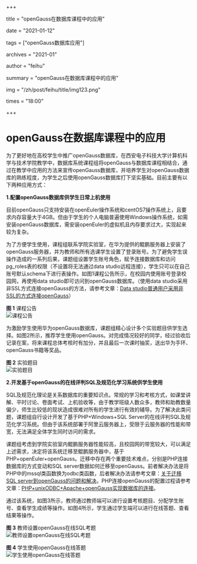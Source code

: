 +++

title = "openGauss在数据库课程中的应用" 

date = "2021-01-12" 

tags = ["openGauss数据库应用"] 

archives = "2021-01" 

author = "feihu" 

summary = "openGauss在数据库课程中的应用"

img = "/zh/post/feihu/title/img123.png" 

times = "18:00"

+++

# openGauss在数据库课程中的应用<a name="ZH-CN_TOPIC_0000001072922502"></a>

为了更好地在高校学生中推广openGauss数据库，在西安电子科技大学计算机科学与技术学院教学中，数据库系统课程组将openGauss与数据库课程相结合，通过在教学中应用的方法来宣传openGauss数据库，并培养学生对openGauss数据库的熟练程度，为学生之后使用openGauss数据库打下坚实基础。目前主要有以下两种应用方式：

**1.配置openGauss数据库供学生日常上机使用**

目前openGauss只支持安装在openEuler操作系统和centOS7操作系统上，且要求内存容量大于4GB。但由于学生的个人电脑普遍使用Windows操作系统，如需安装openGauss数据库，需安装openEuler的虚拟机且内存要求过大，实现起来较为复杂。

为了方便学生使用，课程组联系学院实验室，在华为提供的鲲鹏服务器上安装了openGauss服务器，并为教师和所有选课学生设置了登录账号。为了避免学生误操作造成的一系列后果，课题组设置学生账号角色，赋予连接数据库和访问pg\_roles表的权限（不设置将无法通过data studio远程连接），学生只可以在自己账号默认schema下进行表操作。如图1课程公告所示，在校园内使用账号登录校园网，再使用data studio即可访问到openGauss数据库。（使用data studio采用非SSL方式连接openGauss的方法，请参考文章：[Data studio普通用户采用非SSL的方式连接openGauss](https://www.modb.pro/db/43087)）

**图 1**  课程公告<a name="fig26191929239"></a>  
![](../figures/课程公告.png "课程公告")

为激励学生使用华为openGauss数据库，课题组精心设计多个实验题目供学生选择。如图2所示，推荐学生使用openGauss。对完成情况较好的同学，经过验收后记录在案，将来课程总体考核时有加分，并且最后一次课时抽奖，送出华为手环、openGauss书籍等奖品。

**图 2**  实验题目<a name="fig1529473018419"></a>  
![](../figures/实验题目.png "实验题目")

**2.开发基于openGauss的在线评判SQL及规范化学习系统供学生使用**

SQL及规范化理论是关系数据库的重要知识点。常规的学习和考核方式，如课堂讲解、平时讨论、卷面考试、上机验收等，由于教学班级人数众多，教师和助教数量偏少，师生比较低的现状造成很难对所有的学生进行有效的辅导。为了解决此类问题，课题组自行设计开发了基于PHP+Windows+SQL Server的在线评判SQL及规范化学习系统。但由于该系统部署于阿里云服务器上，受限于云服务器的性能和带宽，无法满足全体学生同时访问的需求。

课题组考虑到学院实验室内鲲鹏服务器性能较高，且校园网的带宽较大，可以满足上述需求，决定将该系统迁移至鲲鹏服务器中，基于PHP+openEuler+openGauss。迁移中存在两个重要技术难点，分别是PHP连接数据库的方式变动和SQL server数据如何迁移至openGauss。前者解决办法是将PHP中的mssql类函数换为odbc类函数，后者解决办法请参考文章：[关于迁移SQL server到openGauss的问题和解决](https://www.modb.pro/db/43084)。PHP连接openGauss的配置过程请参考文章：[PHP+unixODBC+Apache+openGauss实现数据库的连接](https://www.modb.pro/db/43138)。

通过该系统，如图3所示，教师通过教师端可以进行设置考核题目、分配学生账号、查看学生成绩等操作。如图4所示，学生通过学生端可以进行在线答题、查看结果等操作。

**图 3**  教师设置openGauss在线SQL考题<a name="fig18172485517"></a>  
![](../figures/教师设置openGauss在线SQL考题.png "教师设置openGauss在线SQL考题")

**图 4**  学生使用openGauss在线答题<a name="fig779628764"></a>  
![](../figures/学生使用openGauss在线答题.png "学生使用openGauss在线答题")

